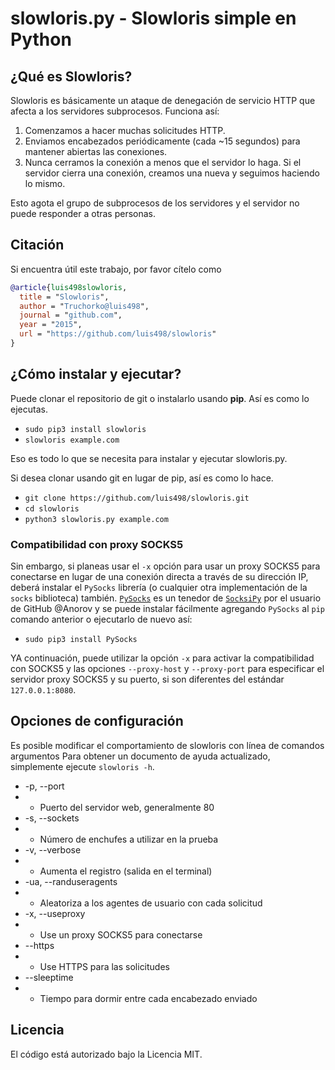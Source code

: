 # slowloris.py - Slowloris simple en Python

## ¿Qué es Slowloris?
Slowloris es básicamente un ataque de denegación de servicio HTTP que afecta a los servidores subprocesos. Funciona así:

1. Comenzamos a hacer muchas solicitudes HTTP.
2. Enviamos encabezados periódicamente (cada ~15 segundos) para mantener abiertas las conexiones.
3. Nunca cerramos la conexión a menos que el servidor lo haga. Si el servidor cierra una conexión, creamos una nueva y seguimos haciendo lo mismo.

Esto agota el grupo de subprocesos de los servidores y el servidor no puede responder a otras personas.

## Citación

Si encuentra útil este trabajo, por favor cítelo como

```bibtex
@article{luis498slowloris,
  title = "Slowloris",
  author = "Truchorko@luis498",
  journal = "github.com",
  year = "2015",
  url = "https://github.com/luis498/slowloris"
}
```

## ¿Cómo instalar y ejecutar?

Puede clonar el repositorio de git o instalarlo usando **pip**. Así es como lo ejecutas.

* `sudo pip3 install slowloris`
* `slowloris example.com`

Eso es todo lo que se necesita para instalar y ejecutar slowloris.py.

Si desea clonar usando git en lugar de pip, así es como lo hace.

* `git clone https://github.com/luis498/slowloris.git`
* `cd slowloris`
* `python3 slowloris.py example.com`

### Compatibilidad con proxy SOCKS5

Sin embargo, si planeas usar el `-x` opción para usar un proxy SOCKS5 para conectarse en lugar de una conexión directa a través de su dirección IP, deberá instalar el `PySocks` librería (o cualquier otra implementación de la `socks` biblioteca) también. [`PySocks`](https://github.com/Anorov/PySocks) es un tenedor de [`SocksiPy`](http://socksipy.sourceforge.net/) por el usuario de GitHub @Anorov y se puede instalar fácilmente agregando `PySocks` al `pip` comando anterior o ejecutarlo de nuevo así:

* `sudo pip3 install PySocks`

YA continuación, puede utilizar la opción `-x` para activar la compatibilidad con SOCKS5 y las opciones `--proxy-host` y `--proxy-port` para especificar el servidor proxy SOCKS5 y su puerto, si son diferentes del estándar ` 127.0.0.1:8080`.

## Opciones de configuración
Es posible modificar el comportamiento de slowloris con línea de comandos
argumentos Para obtener un documento de ayuda actualizado, simplemente ejecute
`slowloris -h`.

* -p, --port
* * Puerto del servidor web, generalmente 80
* -s, --sockets
* * Número de enchufes a utilizar en la prueba
* -v, --verbose
* * Aumenta el registro (salida en el terminal)
* -ua, --randuseragents
* * Aleatoriza a los agentes de usuario con cada solicitud
* -x, --useproxy
* * Use un proxy SOCKS5 para conectarse
* --https
* * Use HTTPS para las solicitudes
* --sleeptime
* * Tiempo para dormir entre cada encabezado enviado

## Licencia
El código está autorizado bajo la Licencia MIT.
